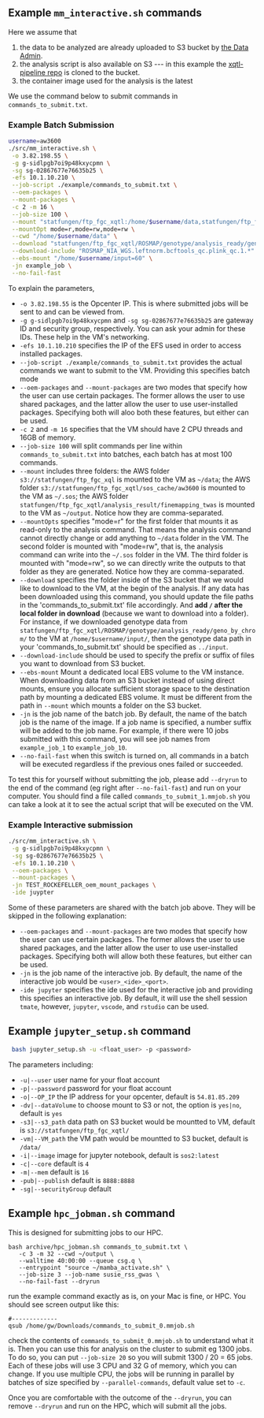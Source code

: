 ## Example `mm_interactive.sh` commands

Here we assume that 

1. the data to be analyzed are already uploaded to S3 bucket by [the Data Admin](https://wanggroup.org/productivity_tips/memverge-aws#notes-for-data-admin).
2. the analysis script is also available on S3 --- in this example the [xqtl-pipeline repo](https://github.com/cumc/xqtl-pipeline) is cloned to the bucket.
3. the container image used for the analysis is the latest

We use the command below to submit commands in `commands_to_submit.txt`.

### Example Batch Submission

```bash
username=aw3600
./src/mm_interactive.sh \
 -o 3.82.198.55 \
 -g g-sidlpgb7oi9p48kxycpmn \
 -sg sg-02867677e76635b25 \
 -efs 10.1.10.210 \
 --job-script ./example/commands_to_submit.txt \
 --oem-packages \
 --mount-packages \
 -c 2 -m 16 \
 --job-size 100 \
 --mount "statfungen/ftp_fgc_xqtl:/home/$username/data,statfungen/ftp_fgc_xqtl/sos_cache/$username:/home/$username/.sos,statfungen/ftp_fgc_xqtl/analysis_result/finemapping_twas:/home/$username/output" \
 --mountOpt mode=r,mode=rw,mode=rw \
 --cwd "/home/$username/data" \
 --download "statfungen/ftp_fgc_xqtl/ROSMAP/genotype/analysis_ready/geno_by_chrom/:/home/$username/input/" \
 --download-include "ROSMAP_NIA_WGS.leftnorm.bcftools_qc.plink_qc.1.*" \
 --ebs-mount "/home/$username/input=60" \
 -jn example_job \
 --no-fail-fast  
```

To explain the parameters,
- `-o 3.82.198.55` is the Opcenter IP. This is where submitted jobs will be sent to and can be viewed from.
- `-g g-sidlpgb7oi9p48kxycpmn` and `-sg sg-02867677e76635b25` are gateway ID and security group, respectively. You can ask your admin for these IDs. These help in the VM's networking.
- `-efs 10.1.10.210` specifies the IP of the EFS used in order to access installed packages.
- `--job-script ./example/commands_to_submit.txt` provides the actual commands we want to submit to the VM. Providing this specifies batch mode
- `--oem-packages` and `--mount-packages` are two modes that specify how the user can use certain packages. The former allows the user to use shared packages, and the latter allow the user to use user-installed packages. Specifying both will aloo both these features, but either can be used.
- `-c 2` and `-m 16` specifies that the VM should have 2 CPU threads and 16GB of memory.
- `--job-size 100` will split commands per line within `commands_to_submit.txt` into batches, each batch has at most 100 commands.
- `--mount` includes three folders: the AWS folder `s3://statfungen/ftp_fgc_xql` is mounted to the VM as `~/data`; the AWS folder `s3://statfungen/ftp_fgc_xqtl/sos_cache/aw3600` is mounted to the VM as `~/.sos`; the AWS folder `statfungen/ftp_fgc_xqtl/analysis_result/finemapping_twas` is mounted to the VM as `~/output`. Notice how they are comma-separated.
- `--mountOpts` specifies "mode=r" for the first folder that mounts it as read-only to the analysis command. That means the analysis command cannot directly change or add anything to `~/data` folder in the VM. The second folder is mounted with "mode=rw", that is, the analysis command can write into the `~/.sos` folder in the VM. The third folder is mounted with "mode=rw", so we can directly write the outputs to that folder as they are generated. Notice how they are comma-separated.
- `--download` specifies the folder inside of the S3 bucket that we would like to download to the VM, at the begin of the analysis. If any data has been downloaded using this command, you should update the file paths in the 'commands_to_submit.txt' file accordingly. And **add `/` after the local folder in download** (because we want to download into a folder). For instance, if we downloaded genotype data from `statfungen/ftp_fgc_xqtl/ROSMAP/genotype/analysis_ready/geno_by_chrom/` to the VM at `/home/$username/input/`, then the genotype data path in your 'commands_to_submit.txt' should be specified as `../input`.
- `--download-include` should be used to specify the prefix or suffix of files you want to download from S3 bucket. 
- `--ebs-mount` Mount a dedicated local EBS volume to the VM instance. When downloading data from an S3 bucket instead of using direct mounts, ensure you allocate sufficient storage space to the destination path by mounting a dedicated EBS volume. It must be different from the path in `--mount` which mounts a folder on the S3 bucket. 
- `-jn` is the job name of the batch job. By default, the name of the batch job is the name of the image. If a job name is specified, a number suffix will be added to the job name. For example, if there were 10 jobs submitted with this command, you will see job names from `example_job_1` to `example_job_10`.
- `--no-fail-fast` when this switch is turned on, all commands in a batch will be executed regardless if the previous ones failed or succeeded. 

To test this for yourself without submitting the job, please add `--dryrun` to the end of the command (eg right after `--no-fail-fast`) and run on your computer. You should find a file called `commands_to_submit_1.mmjob.sh` you can take a look at it to see the actual script that will be executed on the VM.

### Example Interactive submission
```bash
./src/mm_interactive.sh \
 -g g-sidlpgb7oi9p48kxycpmn \
 -sg sg-02867677e76635b25 \
 -efs 10.1.10.210 \
 --oem-packages \
 --mount-packages \
 -jn TEST_ROCKEFELLER_oem_mount_packages \
 -ide juypter
```

Some of these parameters are shared with the batch job above. They will be skipped in the following explanation:
- `--oem-packages` and `--mount-packages` are two modes that specify how the user can use certain packages. The former allows the user to use shared packages, and the latter allow the user to use user-installed packages. Specifying both will allow both these features, but either can be used.
- `-jn` is the job name of the interactive job. By default, the name of the interactive job would be `<user>_<ide>_<port>`.
- `-ide jupyter` specifies the ide used for the interactive job and providing this specifies an interactive job. By default, it will use the shell session `tmate`, however, `jupyter`, `vscode`, and `rstudio` can be used.



## Example `jupyter_setup.sh` command
```bash
 bash jupyter_setup.sh -u <float_user> -p <password> 
```

The parameters including:
- `-u|--user` user name for your float account
- `-p|--password` password for your float account
- `-o|--OP_IP` the IP address for your opcenter, default is `54.81.85.209`
- `-dv|--dataVolume` to choose mount to S3 or not, the option is `yes|no`, default is `yes`
- `-s3|--s3_path` data path on S3 bucket would be mountted to VM, default is `s3://statfungen/ftp_fgc_xqtl/`
- `-vm|--VM_path` the VM path would be mountted to S3 bucket, default is `/data/`
- `-i|--image` image for jupyter notebook, default is `sos2:latest`
- `-c|--core` default is `4`
- `-m|--mem` default is `16`
- `-pub|--publish` default is `8888:8888`
- `-sg|--securityGroup` default

## Example `hpc_jobman.sh` command

This is designed for submitting jobs to our HPC.

```
bash archive/hpc_jobman.sh commands_to_submit.txt \
   -c 3 -m 32 --cwd ~/output \
   --walltime 40:00:00 --queue csg.q \
   --entrypoint "source ~/mamba_activate.sh" \
   --job-size 3 --job-name susie_rss_gwas \
   --no-fail-fast --dryrun 
```

run the example command exactly as is, on your Mac is fine, or HPC. You should see screen output like this:

```
#-------------
qsub /home/gw/Downloads/commands_to_submit_0.mmjob.sh
```

check the contents of `commands_to_submit_0.mmjob.sh` to understand what it is. Then you can use this for analysis on the cluster to submit eg 1300 jobs. To do so, you can put `--job-size 20`  so you will submit 1300 / 20 = 65 jobs. Each of these jobs will use 3 CPU and 32 G of memory, which you can change. If you use multiple CPU, the jobs will be running in parallel by batches of size specified by `--parallel-commands`, default value set to `-c`. 

Once you are comfortable with the outcome of the `--dryrun`, you can remove `--dryrun` and run on the HPC, which will submit all the jobs.
